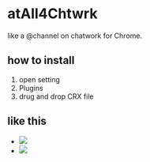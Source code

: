 # atAll4Chtwrk
like a @channel on chatwork for Chrome.

## how to install

1. open setting
2. Plugins
4. drug and drop CRX file

## like this

- ![](https://github.com/slowbirds/atAll4Chtwrk/blob/feature/images_for_readme/images/sample/at_channel1.jpg)
- ![](https://github.com/slowbirds/atAll4Chtwrk/blob/feature/images_for_readme/images/sample/at_channel2.jpg)
